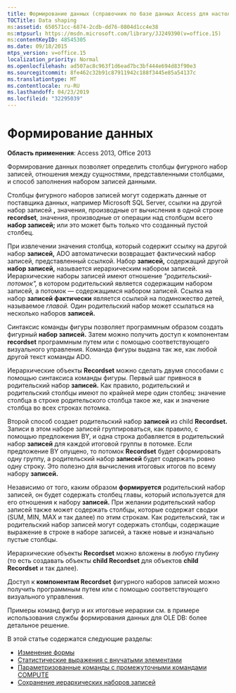 ```yaml
---
title: Формирование данных (справочник по базе данных Access для настольных ПК)
TOCTitle: Data shaping
ms:assetid: 650571cc-6874-2cdb-dd76-0804d1cc4e38
ms:mtpsurl: https://msdn.microsoft.com/library/JJ249390(v=office.15)
ms:contentKeyID: 48545305
ms.date: 09/18/2015
mtps_version: v=office.15
localization_priority: Normal
ms.openlocfilehash: ad507ac8c963f1d6ead7bc3bf444e694d83f90e3
ms.sourcegitcommit: 8fe462c32b91c87911942c188f3445e85a54137c
ms.translationtype: MT
ms.contentlocale: ru-RU
ms.lasthandoff: 04/23/2019
ms.locfileid: "32295039"
---
```

# <a name="data-shaping"></a>Формирование данных

**Область применения**: Access 2013, Office 2013

Формирование данных позволяет определить столбцы фигурного набор записей, отношения между сущностями, представленными столбцами, и способ заполнения набором записей данными.  

Столбцы фигурного  наборов записей могут содержать данные от поставщика данных, например Microsoft SQL Server, ссылки на другой набор записей **,** значения, производные от вычисления в одной строке **recordset**, значения, производные от операции над столбцом всего **набор записей;** или это может быть только что созданный пустой столбец.

При извлечении значения столбца, который содержит ссылку на другой набор  **записей,** ADO автоматически возвращает фактический набор записей, представленный ссылкой. Набор **записей,** содержащий другой **набор записей,** называется иерархическим набором записей. Иерархические наборы записей имеют отношение *"родительский-потомок",* в  котором родительский является содержащим набором записей, а потомок — содержащимся набором записей.  Ссылка на набор **записей фактически** является ссылкой на подмножество детей, называемое *главой.* Один родительский набор может ссылаться на несколько наборов **записей.**

Синтаксис команды фигуры позволяет программным образом создать фигурный **набор записей.** Затем можно получить доступ к компонентам **recordset** программным путем или с помощью соответствующего визуального управления. Команда фигуры выдана так же, как любой другой текст команды ADO.

Иерархические объекты **Recordset** можно сделать двумя способами с помощью синтаксиса команды фигуры. Первый шаг привнося в родительский набор **записей.**  Как правило, родительский и родительский столбцы имеют по крайней мере один столбец: значение столбца в строке родительского столбца такое же, как и значение столбца во всех строках потомка.

Второй способ создает родительский набор **записей** из child **Recordset.** Записи в этом  наборе записей группироваться, как правило, с помощью предложения BY, и одна строка добавляется в родительский набор **записей** для каждой итоговой группы в потомке. Если предложение BY опущено, то потомок **Recordset** будет сформировать одну группу, а родительский набор **записей** будет содержать ровно одну строку. Это полезно для вычисления итоговых итогов по всему набору **записей.**

Независимо от того, каким образом **формируется** родительский набор записей, он будет содержать столбец главы, который используется для его отношения к набору **записей.** При желании родительский набор записей также может содержать столбцы, которые содержат сводки (SUM, MIN, MAX и так далее) по этим строкам.  Как родительский,  так и родительский набор записей могут содержать столбцы, содержащие выражение в строке в наборе записей, а также новые и изначально пустые столбцы.

Иерархические объекты **Recordset** можно вложены в любую глубину (то есть создавать объекты **child Recordset** для объектов **child Recordset** и так далее).

Доступ к **компонентам Recordset** фигурного  наборов записей можно получить программным путем или с помощью соответствующего визуального управления.

Примеры команд фигур и их итоговые иерархии см. в примере использования службы формирования данных для OLE DB: более детальное решение.

В этой статье содержатся следующие разделы:

- [Изменение формы](reshaping.md)
- [Статистические выражения с внучатыми элементами](grandchild-aggregates.md)
- [Параметризованные команды с промежуточными командами COMPUTE](parameterized-commands-with-intervening-compute-commands.md)
- [Сохранение иерархических наборов записей](persisting-hierarchical-recordsets.md)
